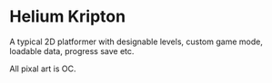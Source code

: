 # Helium Kripton
A typical 2D platformer with designable levels, custom game mode, loadable data, progress save etc.

All pixal art is OC.
